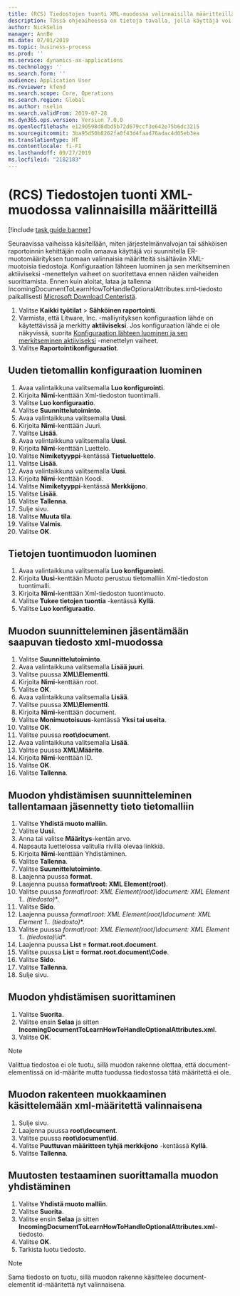 ```yaml
---
title: (RCS) Tiedostojen tuonti XML-muodossa valinnaisilla määritteillä
description: Tässä ohjeaiheessa on tietoja tavalla, jolla käyttäjä voi suunnitella ER-muodon määrityksen tuomaan tiedostoja valinnaisia määritteitä sisältävän XML-muodon.
author: NickSelin
manager: AnnBe
ms.date: 07/01/2019
ms.topic: business-process
ms.prod: ''
ms.service: dynamics-ax-applications
ms.technology: ''
ms.search.form: ''
audience: Application User
ms.reviewer: kfend
ms.search.scope: Core, Operations
ms.search.region: Global
ms.author: nselin
ms.search.validFrom: 2019-07-28
ms.dyn365.ops.version: Version 7.0.0
ms.openlocfilehash: e1290598d8dbd5b72d679ccf3e642e75b6dc3215
ms.sourcegitcommit: 3ba95d50b8262fa0f43d4faad76adac4d05eb3ea
ms.translationtype: HT
ms.contentlocale: fi-FI
ms.lasthandoff: 09/27/2019
ms.locfileid: "2182183"
---
```

# <a name="rcs-import-files-in-xml-format-with-optional-attributes"></a>(RCS) Tiedostojen tuonti XML-muodossa valinnaisilla määritteillä

[!include [task guide banner](../../includes/task-guide-banner.md)]

Seuraavissa vaiheissa käsitellään, miten järjestelmänvalvojan tai sähköisen raportoinnin kehittäjän roolin omaava käyttäjä voi suunnitella ER-muotomäärityksen tuomaan valinnaisia määritteitä sisältävän XML-muotoisia tiedostoja. Konfiguraation lähteen luominen ja sen merkitseminen aktiiviseksi -menettelyn vaiheet on suoritettava ennen näiden vaiheiden suorittamista. Ennen kuin aloitat, lataa ja tallenna IncomingDocumentToLearnHowToHandleOptionalAttributes.xml-tiedosto paikallisesti [Microsoft Download Centeristä](https://go.microsoft.com/fwlink/?linkid=874684).

1.  Valitse **Kaikki työtilat** > **Sähköinen raportointi**.
2.  Varmista, että Litware, Inc. -malliyrityksen konfiguraation lähde on käytettävissä ja merkitty **aktiiviseksi**. Jos konfiguraation lähde ei ole näkyvissä, suorita [Konfiguraation lähteen luominen ja sen merkitseminen aktiiviseksi](er-configuration-provider-mark-it-active-2016-11.md) -menettelyn vaiheet.
3.  Valitse **Raportointikonfiguraatiot**.

## <a name="create-a-new-data-model-configuration"></a>Uuden tietomallin konfiguraation luominen
1.  Avaa valintaikkuna valitsemalla **Luo konfigurointi**.
2.  Kirjoita **Nimi**-kenttään Xml-tiedoston tuontimalli.
3.  Valitse **Luo konfiguraatio**.
4.  Valitse **Suunnittelutoiminto**.
5.  Avaa valintaikkuna valitsemalla **Uusi**.
6.  Kirjoita **Nimi**-kenttään Juuri.
7.  Valitse **Lisää**.
8.  Avaa valintaikkuna valitsemalla **Uusi**.
9.  Kirjoita **Nimi**-kenttään Luettelo.
10. Valitse **Nimiketyyppi**-kentässä **Tietueluettelo**.
11. Valitse **Lisää**.
12. Avaa valintaikkuna valitsemalla **Uusi**.
13. Kirjoita **Nimi**-kenttään Koodi.
14. Valitse **Nimiketyyppi**-kentässä **Merkkijono**.
15. Valitse **Lisää**.
16. Valitse **Tallenna**.
17. Sulje sivu.
18. Valitse **Muuta tila**.
19. Valitse **Valmis**.
20. Valitse **OK**.

## <a name="create-a-format-for-data-import"></a>Tietojen tuontimuodon luominen
1.  Avaa valintaikkuna valitsemalla **Luo konfigurointi**.
2.  Kirjoita **Uusi**-kenttään Muoto perustuu tietomalliin Xml-tiedoston tuontimalli.
3.  Kirjoita **Nimi**-kenttään Xml-tiedoston tuontimuoto.
4.  Valitse **Tukee tietojen tuontia** -kentässä **Kyllä**.
5.  Valitse **Luo konfiguraatio**.

## <a name="design-a-format-to-parse-incoming-file-in-xml-format"></a>Muodon suunnitteleminen jäsentämään saapuvan tiedosto xml-muodossa
1.  Valitse **Suunnittelutoiminto**.
2.  Avaa valintaikkuna valitsemalla **Lisää juuri**.
3.  Valitse puussa **XML\Elementti**.
4.  Kirjoita **Nimi**-kenttään root.
5.  Valitse **OK**.
6.  Avaa valintaikkuna valitsemalla **Lisää**.
7.  Valitse puussa **XML\Elementti**.
8.  Kirjoita **Nimi**-kenttään document.
9.  Valitse **Monimuotoisuus**-kentässä **Yksi tai useita**.
10. Valitse **OK**.
11. Valitse puussa **root\document**.
12. Avaa valintaikkuna valitsemalla **Lisää**.
13. Valitse puussa **XML\Määrite**.
14. Kirjoita **Nimi**-kenttään ID.
15. Valitse **OK**.
16. Valitse **Tallenna**.

## <a name="design-a-format-mapping-to-save-parsed-information-to-data-model"></a>Muodon yhdistämisen suunnitteleminen tallentamaan jäsennetty tieto tietomalliin
1. Valitse **Yhdistä muoto malliin**.
2. Valitse **Uusi**.
3. Anna tai valitse **Määritys**-kentän arvo.
4. Napsauta luettelossa valitulla rivillä olevaa linkkiä.
5. Kirjoita **Nimi**-kenttään Yhdistäminen.
6. Valitse **Tallenna**.
7. Valitse **Suunnittelutoiminto**.
8. Laajenna puussa **format**.
9. Laajenna puussa **format\root: XML Element(root)**.
10. Valitse puussa **format\root: XML Element(root)\document: XML Element 1..* (tiedosto)**.
11. Valitse **Sido**.
12. Laajenna puussa **format\root: XML Element(root)\document: XML Element 1..* (tiedosto)**.
13. Valitse puussa **format\root: XML Element(root)\document: XML Element 1..* (tiedosto)\id**.
14. Laajenna puussa **List = format.root.document**.
15. Valitse puussa **List = format.root.document\Code**.
16. Valitse **Sido**.
17. Valitse **Tallenna**.
18. Sulje sivu.
 
## <a name="run-format-mapping"></a>Muodon yhdistämisen suorittaminen
1. Valitse **Suorita**.
2. Valitse ensin **Selaa** ja sitten **IncomingDocumentToLearnHowToHandleOptionalAttributes.xml**.
3. Valitse **OK**.

> [!NOTE]
> Valittua tiedostoa ei ole tuotu, sillä muodon rakenne olettaa, että document-elementissä on id-määrite mutta tuodussa tiedostossa tätä määritettä ei ole.

## <a name="modify-format-structure-to-handle-xml-attribute-as-optional"></a>Muodon rakenteen muokkaaminen käsittelemään xml-määritettä valinnaisena
1. Sulje sivu.
2. Laajenna puussa **root\document**.
3. Valitse puussa **root\document\id**.
4. Valitse **Puuttuvan määritteen tyhjä merkkijono** -kentässä **Kyllä**.
5. Valitse **Tallenna**.
 
## <a name="run-format-mapping-to-test-changes"></a>Muutosten testaaminen suorittamalla muodon yhdistäminen
1. Valitse **Yhdistä muoto malliin**.
2. Valitse **Suorita**.
3. Valitse ensin **Selaa** ja sitten **IncomingDocumentToLearnHowToHandleOptionalAttributes.xml**-tiedosto.
4. Valitse **OK**.
5. Tarkista luotu tiedosto. 

> [!NOTE]
> Sama tiedosto on tuotu, sillä muodon rakenne käsittelee document-elementit id-määritettä nyt valinnaisena.
